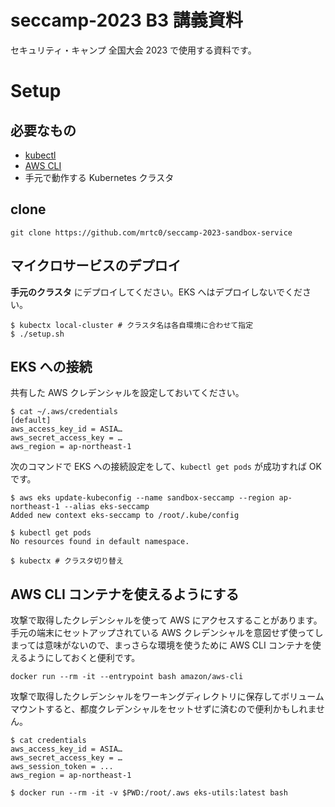 # seccamp-2023 B3 講義資料

セキュリティ・キャンプ 全国大会 2023 で使用する資料です。

# Setup

## 必要なもの

- [kubectl](https://kubernetes.io/ja/docs/tasks/tools/install-kubectl/)
- [AWS CLI](https://docs.aws.amazon.com/ja_jp/cli/latest/userguide/getting-started-install.html)
- 手元で動作する Kubernetes クラスタ

## clone

```shell
git clone https://github.com/mrtc0/seccamp-2023-sandbox-service
```

## マイクロサービスのデプロイ

**手元のクラスタ** にデプロイしてください。EKS へはデプロイしないでください。

```shell
$ kubectx local-cluster # クラスタ名は各自環境に合わせて指定
$ ./setup.sh
```

## EKS への接続

共有した AWS クレデンシャルを設定しておいてください。

```shell
$ cat ~/.aws/credentials
[default]
aws_access_key_id = ASIA…
aws_secret_access_key = …
aws_region = ap-northeast-1
```

次のコマンドで EKS への接続設定をして、`kubectl get pods` が成功すれば OK です。

```shell
$ aws eks update-kubeconfig --name sandbox-seccamp --region ap-northeast-1 --alias eks-seccamp
Added new context eks-seccamp to /root/.kube/config

$ kubectl get pods
No resources found in default namespace.

$ kubectx # クラスタ切り替え
```

## AWS CLI コンテナを使えるようにする

攻撃で取得したクレデンシャルを使って AWS にアクセスすることがあります。手元の端末にセットアップされている AWS クレデンシャルを意図せず使ってしまっては意味がないので、まっさらな環境を使うために AWS CLI コンテナを使えるようにしておくと便利です。

```shell
docker run --rm -it --entrypoint bash amazon/aws-cli
```

攻撃で取得したクレデンシャルをワーキングディレクトリに保存してボリュームマウントすると、都度クレデンシャルをセットせずに済むので便利かもしれません。

```shell
$ cat credentials
aws_access_key_id = ASIA…
aws_secret_access_key = …
aws_session_token = ...
aws_region = ap-northeast-1

$ docker run --rm -it -v $PWD:/root/.aws eks-utils:latest bash
```

